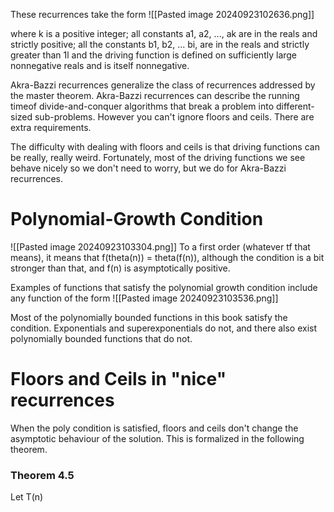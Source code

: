 These recurrences take the form
![[Pasted image 20240923102636.png]]

where k is a positive integer; all constants a1, a2, ..., ak are in the reals and strictly positive; all the constants b1, b2, ... bi, are in the reals and strictly greater than 1l and the driving function is defined on sufficiently large nonnegative reals and is itself nonnegative.

Akra-Bazzi recurrences generalize the class of recurrences addressed by the master theorem. Akra-Bazzi recurrences can describe the running timeof divide-and-conquer algorithms that break a problem into different-sized sub-problems. However you can't ignore floors and ceils. There are extra requirements.

The difficulty with dealing with floors and ceils is that driving functions can be really, really weird. Fortunately, most of the driving functions we see behave nicely so we don't need to worry, but we do for Akra-Bazzi recurrences.

# Polynomial-Growth Condition
![[Pasted image 20240923103304.png]]
To a first order (whatever tf that means), it means that f(theta(n)) = theta(f(n)), although the condition is a bit stronger than that, and f(n) is asymptotically positive. 

Examples of functions that satisfy the polynomial growth condition include any function of the form
![[Pasted image 20240923103536.png]]

Most of the polynomially bounded functions in this book satisfy the condition. Exponentials and superexponentials do not, and there also exist polynomially bounded functions that do not.

# Floors and Ceils in "nice" recurrences
When the poly condition is satisfied, floors and ceils don't change the asymptotic behaviour of the solution. This is formalized in the following theorem.

### Theorem 4.5
Let T(n)